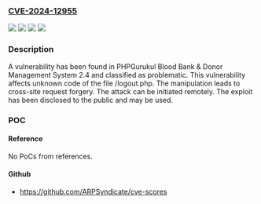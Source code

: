 ### [CVE-2024-12955](https://cve.mitre.org/cgi-bin/cvename.cgi?name=CVE-2024-12955)
![](https://img.shields.io/static/v1?label=Product&message=Blood%20Bank%20%26%20Donor%20Management%20System&color=blue)
![](https://img.shields.io/static/v1?label=Version&message=%3D%202.4%20&color=brighgreen)
![](https://img.shields.io/static/v1?label=Vulnerability&message=Cross-Site%20Request%20Forgery&color=brighgreen)
![](https://img.shields.io/static/v1?label=Vulnerability&message=Missing%20Authorization&color=brighgreen)

### Description

A vulnerability has been found in PHPGurukul Blood Bank & Donor Management System 2.4 and classified as problematic. This vulnerability affects unknown code of the file /logout.php. The manipulation leads to cross-site request forgery. The attack can be initiated remotely. The exploit has been disclosed to the public and may be used.

### POC

#### Reference
No PoCs from references.

#### Github
- https://github.com/ARPSyndicate/cve-scores


